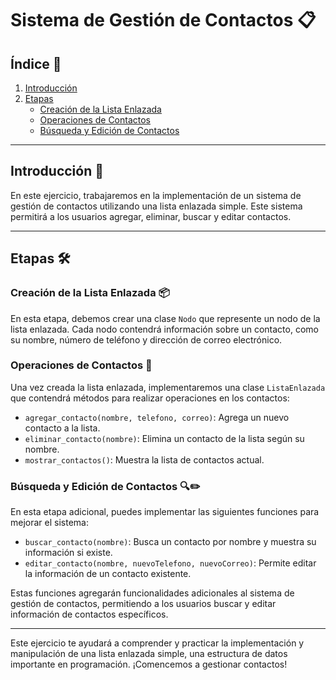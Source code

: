 # Sistema de Gestión de Contactos 📋

## Índice 📝

1. [Introducción](#introducción)
2. [Etapas](#etapas)
   - [Creación de la Lista Enlazada](#creación-de-la-lista-enlazada)
   - [Operaciones de Contactos](#operaciones-de-contactos)
   - [Búsqueda y Edición de Contactos](#búsqueda-y-edición-de-contactos)

---

## Introducción 🎉

En este ejercicio, trabajaremos en la implementación de un sistema de gestión de contactos utilizando una lista enlazada simple. Este sistema permitirá a los usuarios agregar, eliminar, buscar y editar contactos.

---

## Etapas 🛠️

### Creación de la Lista Enlazada 📦

En esta etapa, debemos crear una clase `Nodo` que represente un nodo de la lista enlazada. Cada nodo contendrá información sobre un contacto, como su nombre, número de teléfono y dirección de correo electrónico.

### Operaciones de Contactos 🔧

Una vez creada la lista enlazada, implementaremos una clase `ListaEnlazada` que contendrá métodos para realizar operaciones en los contactos:
   - `agregar_contacto(nombre, telefono, correo)`: Agrega un nuevo contacto a la lista.
   - `eliminar_contacto(nombre)`: Elimina un contacto de la lista según su nombre.
   - `mostrar_contactos()`: Muestra la lista de contactos actual.

### Búsqueda y Edición de Contactos 🔍✏️

En esta etapa adicional, puedes implementar las siguientes funciones para mejorar el sistema:
   - `buscar_contacto(nombre)`: Busca un contacto por nombre y muestra su información si existe.
   - `editar_contacto(nombre, nuevoTelefono, nuevoCorreo)`: Permite editar la información de un contacto existente.

Estas funciones agregarán funcionalidades adicionales al sistema de gestión de contactos, permitiendo a los usuarios buscar y editar información de contactos específicos.

---

Este ejercicio te ayudará a comprender y practicar la implementación y manipulación de una lista enlazada simple, una estructura de datos importante en programación. ¡Comencemos a gestionar contactos!

